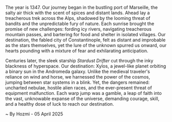 
The year is 1347.  Our journey began in the bustling port of Marseille, the salty air thick with the scent of spices and distant lands.  Ahead lay a treacherous trek across the Alps, shadowed by the looming threat of bandits and the unpredictable fury of nature.  Each sunrise brought the promise of new challenges:  fording icy rivers, navigating treacherous mountain passes, and bartering for food and shelter in isolated villages.  Our destination, the fabled city of Constantinople, felt as distant and improbable as the stars themselves, yet the lure of the unknown spurred us onward, our hearts pounding with a mixture of fear and exhilarating anticipation.

Centuries later, the sleek starship *Stardust Drifter* cut through the inky blackness of hyperspace.  Our destination: Xylos, a jewel-like planet orbiting a binary sun in the Andromeda galaxy.  Unlike the medieval traveler's reliance on wind and horse, we harnessed the power of the cosmos, jumping between star systems in a blink.  Yet, the dangers remained:  uncharted nebulae, hostile alien races, and the ever-present threat of equipment malfunction.  Each warp jump was a gamble, a leap of faith into the vast, unknowable expanse of the universe, demanding courage, skill, and a healthy dose of luck to reach our destination.

~ By Hozmi - 05 April 2025
